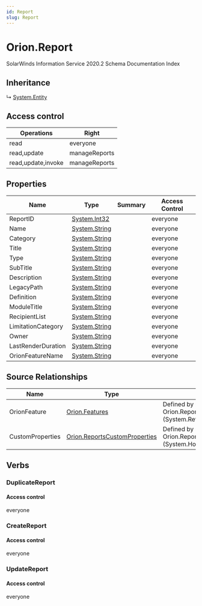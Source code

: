 ```yaml
---
id: Report
slug: Report
---
```


# Orion.Report

SolarWinds Information Service 2020.2 Schema Documentation Index

## Inheritance

↳ [System.Entity](./../System/Entity)

## Access control

| Operations | Right |
| ------ | ------ |
| read | everyone |
| read,update | manageReports |
| read,update,invoke | manageReports |

## Properties

| Name | Type | Summary | Access Control |
| ------ | ------ | ------ | ------ |
| ReportID | [System.Int32](https://docs.microsoft.com/en-us/dotnet/api/system.int32) |  | everyone |
| Name | [System.String](https://docs.microsoft.com/en-us/dotnet/api/system.string) |  | everyone |
| Category | [System.String](https://docs.microsoft.com/en-us/dotnet/api/system.string) |  | everyone |
| Title | [System.String](https://docs.microsoft.com/en-us/dotnet/api/system.string) |  | everyone |
| Type | [System.String](https://docs.microsoft.com/en-us/dotnet/api/system.string) |  | everyone |
| SubTitle | [System.String](https://docs.microsoft.com/en-us/dotnet/api/system.string) |  | everyone |
| Description | [System.String](https://docs.microsoft.com/en-us/dotnet/api/system.string) |  | everyone |
| LegacyPath | [System.String](https://docs.microsoft.com/en-us/dotnet/api/system.string) |  | everyone |
| Definition | [System.String](https://docs.microsoft.com/en-us/dotnet/api/system.string) |  | everyone |
| ModuleTitle | [System.String](https://docs.microsoft.com/en-us/dotnet/api/system.string) |  | everyone |
| RecipientList | [System.String](https://docs.microsoft.com/en-us/dotnet/api/system.string) |  | everyone |
| LimitationCategory | [System.String](https://docs.microsoft.com/en-us/dotnet/api/system.string) |  | everyone |
| Owner | [System.String](https://docs.microsoft.com/en-us/dotnet/api/system.string) |  | everyone |
| LastRenderDuration | [System.String](https://docs.microsoft.com/en-us/dotnet/api/system.string) |  | everyone |
| OrionFeatureName | [System.String](https://docs.microsoft.com/en-us/dotnet/api/system.string) |  | everyone |

## Source Relationships

| Name | Type | Notes |
| ------ | ------ | ------ |
| OrionFeature | [Orion.Features](./../Orion/Features) | Defined by relationship Orion.ReportOrionFeatures (System.Reference) |
| CustomProperties | [Orion.ReportsCustomProperties](./../Orion/ReportsCustomProperties) | Defined by relationship Orion.ReportsHostsCustomProperties (System.Hosting) |

## Verbs

### DuplicateReport

#### Access control

everyone

### CreateReport

#### Access control

everyone

### UpdateReport

#### Access control

everyone

